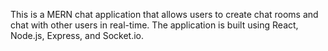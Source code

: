 This is a MERN chat application that allows users to create chat rooms and chat with other users in real-time. The application is built using React, Node.js, Express, and Socket.io.